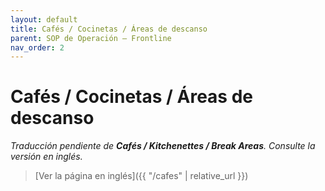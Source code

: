 ```yaml
---
layout: default
title: Cafés / Cocinetas / Áreas de descanso
parent: SOP de Operación — Frontline
nav_order: 2
---
```


# Cafés / Cocinetas / Áreas de descanso

_Traducción pendiente de **Cafés / Kitchenettes / Break Areas**. Consulte la versión en inglés._

> [Ver la página en inglés]({{ "/cafes" | relative_url }})
